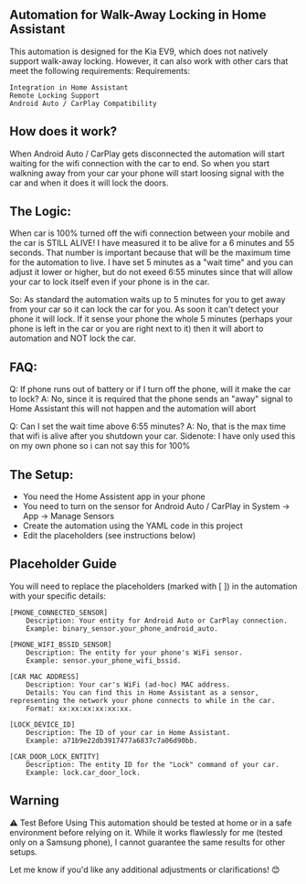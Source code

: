 Automation for Walk-Away Locking in Home Assistant
-
This automation is designed for the Kia EV9, which does not natively support walk-away locking. However, it can also work with other cars that meet the following requirements:
Requirements:

    Integration in Home Assistant
    Remote Locking Support
    Android Auto / CarPlay Compatibility


How does it work?
-

When Android Auto / CarPlay gets disconnected the automation will start waiting for the wifi connection with the car to end. So when you start walkning away from your car your phone will start loosing signal with the car and when it does it will lock the doors.



The Logic:
-
When car is 100% turned off the wifi connection between your mobile and the car is STILL ALIVE!
I have measured it to be alive for a 6 minutes and 55 seconds.
That number is important because that will be the maximum time for the automation to live.
I have set 5 minutes as a "wait time" and you can adjust it lower or higher, but do not exeed 6:55 minutes since that will allow your car to lock itself even if your phone is in the car.

So:
As standard the automation waits up to 5 minutes for you to get away from your car so it can lock the car for you. As soon it can't detect your phone it will lock.
If it sense your phone the whole 5 minutes (perhaps your phone is left in the car or you are right next to it) then it will abort to automation and NOT lock the car.


FAQ:
-

Q: If phone runs out of battery or if I turn off the phone, will it make the car to lock? 
A: No, since it is required that the phone sends an "away" signal to Home Assistant this will not happen and the automation will abort

Q: Can I set the wait time above 6:55 minutes?
A: No, that is the max time that wifi is alive after you shutdown your car. Sidenote: I have only used this on my own phone so i can not say this for 100%


The Setup:
-
* You need the Home Assistent app in your phone
* You need to turn on the sensor for Android Auto / CarPlay in System -> App -> Manage Sensors
* Create the automation using the YAML code in this project
* Edit the placeholders (see instructions below)


Placeholder Guide
-
You will need to replace the placeholders (marked with [ ]) in the automation with your specific details:

    [PHONE_CONNECTED_SENSOR]
        Description: Your entity for Android Auto or CarPlay connection.
        Example: binary_sensor.your_phone_android_auto.

    [PHONE_WIFI_BSSID_SENSOR]
        Description: The entity for your phone's WiFi sensor.
        Example: sensor.your_phone_wifi_bssid.

    [CAR MAC ADDRESS]
        Description: Your car's WiFi (ad-hoc) MAC address.
        Details: You can find this in Home Assistant as a sensor, representing the network your phone connects to while in the car.
        Format: xx:xx:xx:xx:xx:xx.

    [LOCK_DEVICE_ID]
        Description: The ID of your car in Home Assistant.
        Example: a71b9e22db3917477a6837c7a06d90bb.

    [CAR_DOOR_LOCK_ENTITY]
        Description: The entity ID for the "Lock" command of your car.
        Example: lock.car_door_lock.


Warning
-
⚠️ Test Before Using
This automation should be tested at home or in a safe environment before relying on it. While it works flawlessly for me (tested only on a Samsung phone), I cannot guarantee the same results for other setups.

Let me know if you'd like any additional adjustments or clarifications! 😊
